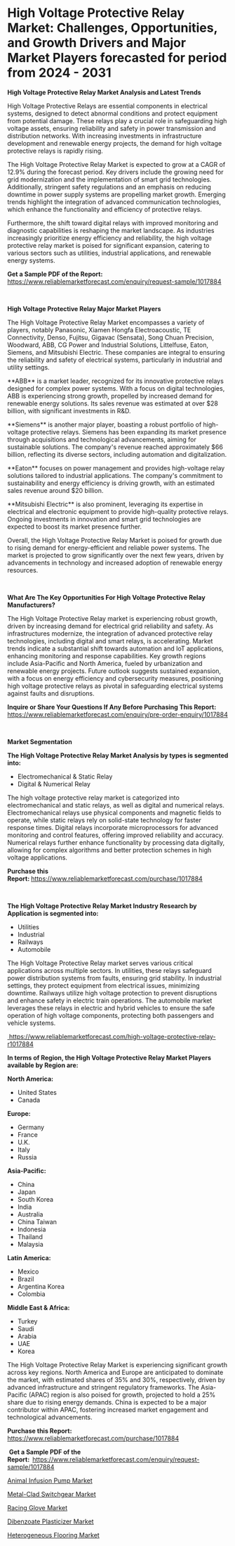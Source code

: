 <p><h1>High Voltage Protective Relay Market: Challenges, Opportunities, and Growth Drivers and Major Market Players forecasted for period from 2024 - 2031</h1></p><p><strong>High Voltage Protective Relay Market Analysis and Latest Trends</strong></p>
<p><p>High Voltage Protective Relays are essential components in electrical systems, designed to detect abnormal conditions and protect equipment from potential damage. These relays play a crucial role in safeguarding high voltage assets, ensuring reliability and safety in power transmission and distribution networks. With increasing investments in infrastructure development and renewable energy projects, the demand for high voltage protective relays is rapidly rising.</p><p>The High Voltage Protective Relay Market is expected to grow at a CAGR of 12.9% during the forecast period. Key drivers include the growing need for grid modernization and the implementation of smart grid technologies. Additionally, stringent safety regulations and an emphasis on reducing downtime in power supply systems are propelling market growth. Emerging trends highlight the integration of advanced communication technologies, which enhance the functionality and efficiency of protective relays. </p><p>Furthermore, the shift toward digital relays with improved monitoring and diagnostic capabilities is reshaping the market landscape. As industries increasingly prioritize energy efficiency and reliability, the high voltage protective relay market is poised for significant expansion, catering to various sectors such as utilities, industrial applications, and renewable energy systems.</p></p>
<p><strong>Get a Sample PDF of the Report:&nbsp;</strong> <a href="https://www.reliablemarketforecast.com/enquiry/request-sample/1017884?utm_campaign=1778&utm_medium=2&utm_source=Github&utm_content=ia&utm_term=29102024&utm_id=high-voltage-protective-relay">https://www.reliablemarketforecast.com/enquiry/request-sample/1017884</a></p>
<p>&nbsp;</p>
<p><strong>High Voltage Protective Relay Major Market Players</strong></p>
<p><p>The High Voltage Protective Relay Market encompasses a variety of players, notably Panasonic, Xiamen Hongfa Electroacoustic, TE Connectivity, Denso, Fujitsu, Gigavac (Sensata), Song Chuan Precision, Woodward, ABB, CG Power and Industrial Solutions, Littelfuse, Eaton, Siemens, and Mitsubishi Electric. These companies are integral to ensuring the reliability and safety of electrical systems, particularly in industrial and utility settings.</p><p>**ABB** is a market leader, recognized for its innovative protective relays designed for complex power systems. With a focus on digital technologies, ABB is experiencing strong growth, propelled by increased demand for renewable energy solutions. Its sales revenue was estimated at over $28 billion, with significant investments in R&D.</p><p>**Siemens** is another major player, boasting a robust portfolio of high-voltage protective relays. Siemens has been expanding its market presence through acquisitions and technological advancements, aiming for sustainable solutions. The company's revenue reached approximately $66 billion, reflecting its diverse sectors, including automation and digitalization.</p><p>**Eaton** focuses on power management and provides high-voltage relay solutions tailored to industrial applications. The company's commitment to sustainability and energy efficiency is driving growth, with an estimated sales revenue around $20 billion.</p><p>**Mitsubishi Electric** is also prominent, leveraging its expertise in electrical and electronic equipment to provide high-quality protective relays. Ongoing investments in innovation and smart grid technologies are expected to boost its market presence further.</p><p>Overall, the High Voltage Protective Relay Market is poised for growth due to rising demand for energy-efficient and reliable power systems. The market is projected to grow significantly over the next few years, driven by advancements in technology and increased adoption of renewable energy resources.</p></p>
<p>&nbsp;</p>
<p><strong>What Are The Key Opportunities For High Voltage Protective Relay Manufacturers?</strong></p>
<p><p>The High Voltage Protective Relay market is experiencing robust growth, driven by increasing demand for electrical grid reliability and safety. As infrastructures modernize, the integration of advanced protective relay technologies, including digital and smart relays, is accelerating. Market trends indicate a substantial shift towards automation and IoT applications, enhancing monitoring and response capabilities. Key growth regions include Asia-Pacific and North America, fueled by urbanization and renewable energy projects. Future outlook suggests sustained expansion, with a focus on energy efficiency and cybersecurity measures, positioning high voltage protective relays as pivotal in safeguarding electrical systems against faults and disruptions.</p></p>
<p><strong>Inquire or Share Your Questions If Any Before Purchasing This Report:</strong> <a href="https://www.reliablemarketforecast.com/enquiry/pre-order-enquiry/1017884?utm_campaign=1778&utm_medium=2&utm_source=Github&utm_content=ia&utm_term=29102024&utm_id=high-voltage-protective-relay">https://www.reliablemarketforecast.com/enquiry/pre-order-enquiry/1017884</a></p>
<p>&nbsp;</p>
<p><strong>Market Segmentation</strong></p>
<p><strong>The High Voltage Protective Relay Market Analysis by types is segmented into:</strong></p>
<p><ul><li>Electromechanical & Static Relay</li><li>Digital & Numerical Relay</li></ul></p>
<p><p>The high voltage protective relay market is categorized into electromechanical and static relays, as well as digital and numerical relays. Electromechanical relays use physical components and magnetic fields to operate, while static relays rely on solid-state technology for faster response times. Digital relays incorporate microprocessors for advanced monitoring and control features, offering improved reliability and accuracy. Numerical relays further enhance functionality by processing data digitally, allowing for complex algorithms and better protection schemes in high voltage applications.</p></p>
<p><strong>Purchase this Report:&nbsp;</strong><a href="https://www.reliablemarketforecast.com/purchase/1017884?utm_campaign=1778&utm_medium=2&utm_source=Github&utm_content=ia&utm_term=29102024&utm_id=high-voltage-protective-relay">https://www.reliablemarketforecast.com/purchase/1017884</a></p>
<p>&nbsp;</p>
<p><strong>The High Voltage Protective Relay Market Industry Research by Application is segmented into:</strong></p>
<p><ul><li>Utilities</li><li>Industrial</li><li>Railways</li><li>Automobile</li></ul></p>
<p><p>The High Voltage Protective Relay market serves various critical applications across multiple sectors. In utilities, these relays safeguard power distribution systems from faults, ensuring grid stability. In industrial settings, they protect equipment from electrical issues, minimizing downtime. Railways utilize high voltage protection to prevent disruptions and enhance safety in electric train operations. The automobile market leverages these relays in electric and hybrid vehicles to ensure the safe operation of high voltage components, protecting both passengers and vehicle systems.</p></p>
<p><a href="https://www.reliablemarketforecast.com/high-voltage-protective-relay-r1017884?utm_campaign=1778&utm_medium=2&utm_source=Github&utm_content=ia&utm_term=29102024&utm_id=high-voltage-protective-relay">&nbsp;https://www.reliablemarketforecast.com/high-voltage-protective-relay-r1017884</a></p>
<p><strong>In terms of Region, the High Voltage Protective Relay Market Players available by Region are:</strong></p>
<p>
    <p> <strong> North America: </strong>
        <ul>
            <li>United States</li>
            <li>Canada</li>
        </ul>
        </p> 
    <p> <strong> Europe: </strong>
        <ul>
            <li>Germany</li>
            <li>France</li>
            <li>U.K.</li>
            <li>Italy</li>
            <li>Russia</li>
        </ul>
        </p> 
    <p> <strong> Asia-Pacific: </strong>
        <ul>
            <li>China</li>
            <li>Japan</li>
            <li>South Korea</li>
            <li>India</li>
            <li>Australia</li>
            <li>China Taiwan</li>
            <li>Indonesia</li>
            <li>Thailand</li>
            <li>Malaysia</li>
        </ul>
        </p> 
    <p> <strong> Latin America: </strong>
        <ul>
            <li>Mexico</li>
            <li>Brazil</li>
            <li>Argentina Korea</li>
            <li>Colombia</li>
        </ul>
        </p> 
    <p> <strong> Middle East & Africa: </strong>
        <ul>
            <li>Turkey</li>
            <li>Saudi</li>
            <li>Arabia</li>
            <li>UAE</li>
            <li>Korea</li>
        </ul>
    </p>
    </p>
<p><p>The High Voltage Protective Relay Market is experiencing significant growth across key regions. North America and Europe are anticipated to dominate the market, with estimated shares of 35% and 30%, respectively, driven by advanced infrastructure and stringent regulatory frameworks. The Asia-Pacific (APAC) region is also poised for growth, projected to hold a 25% share due to rising energy demands. China is expected to be a major contributor within APAC, fostering increased market engagement and technological advancements.</p></p>
<p><strong>Purchase this Report: </strong><a href="https://www.reliablemarketforecast.com/purchase/1017884?utm_campaign=1778&utm_medium=2&utm_source=Github&utm_content=ia&utm_term=29102024&utm_id=high-voltage-protective-relay">https://www.reliablemarketforecast.com/purchase/1017884</a></p>
<p>&nbsp;<strong>Get a Sample PDF of the Report:&nbsp;&nbsp;</strong><a href="https://www.reliablemarketforecast.com/enquiry/request-sample/1017884?utm_campaign=1778&utm_medium=2&utm_source=Github&utm_content=ia&utm_term=29102024&utm_id=high-voltage-protective-relay">https://www.reliablemarketforecast.com/enquiry/request-sample/1017884</a></p>
<p><strong></strong></p>
<p><p><a href="https://www.linkedin.com/pulse/animal-infusion-pump-market-dynamics-application-types-emerging-jpole?utm_campaign=1778&utm_medium=2&utm_source=Github&utm_content=ia&utm_term=29102024&utm_id=high-voltage-protective-relay">Animal Infusion Pump Market</a></p><p><a href="https://github.com/DRIVERKAPAUL/Market-Research-Report-List-1/blob/main/metal-clad-switchgear-market.md?utm_campaign=1778&utm_medium=2&utm_source=Github&utm_content=ia&utm_term=29102024&utm_id=high-voltage-protective-relay">Metal-Clad Switchgear Market</a></p><p><a href="https://www.linkedin.com/pulse/insights-racing-glove-market-size-which-expanding-jaibe?utm_campaign=1778&utm_medium=2&utm_source=Github&utm_content=ia&utm_term=29102024&utm_id=high-voltage-protective-relay">Racing Glove Market</a></p><p><a href="https://www.linkedin.com/pulse/strategic-market-insights-navigating-global-dibenzoate-plasticizer-xcbdc?utm_campaign=1778&utm_medium=2&utm_source=Github&utm_content=ia&utm_term=29102024&utm_id=high-voltage-protective-relay">Dibenzoate Plasticizer Market</a></p><p><a href="https://www.linkedin.com/pulse/heterogeneous-flooring-market-growth-segmentation-regional-bnamc?utm_campaign=1778&utm_medium=2&utm_source=Github&utm_content=ia&utm_term=29102024&utm_id=high-voltage-protective-relay">Heterogeneous Flooring Market</a></p></p>